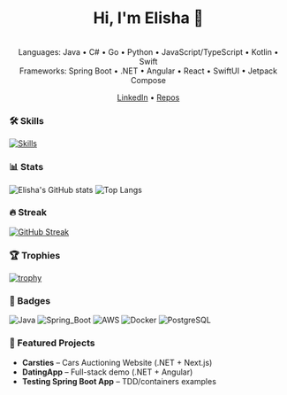 <h1 align="center">Hi, I'm Elisha 👋</h1>
<p align="center">
  <br>
  Languages: Java • C# • Go • Python • JavaScript/TypeScript • Kotlin • Swift  
  <br>
  Frameworks: Spring Boot • .NET • Angular • React • SwiftUI • Jetpack Compose
</p>

<p align="center">
  <a href="https://www.linkedin.com/in/elisha-samuel-gyamfi">LinkedIn</a> •
  <a href="https://github.com/elisha1995?tab=repositories">Repos</a>
</p>

### 🛠️ Skills
[![Skills](https://skillicons.dev/icons?i=java,spring,hibernate,postgres,mysql,redis,docker,kubernetes,aws,ts,angular,react,nextjs)](https://skillicons.dev)

### 📊 Stats
![Elisha's GitHub stats](https://github-readme-stats.vercel.app/api?username=elisha1995&show_icons=true)
![Top Langs](https://github-readme-stats.vercel.app/api/top-langs/?username=elisha1995&layout=compact)


### 🔥 Streak
[![GitHub Streak](https://streak-stats.demolab.com?user=elisha1995)](https://git.io/streak-stats)

### 🏆 Trophies
[![trophy](https://github-profile-trophy.vercel.app/?username=elisha1995&theme=algolia&margin-w=10&margin-h=10)](https://github.com/ryo-ma/github-profile-trophy)

### 🧩 Badges
![Java](https://img.shields.io/badge/Java-blue)
![Spring_Boot](https://img.shields.io/badge/Spring_Boot-brightgreen)
![AWS](https://img.shields.io/badge/AWS-Cloud_Practitioner-orange)
![Docker](https://img.shields.io/badge/Docker-Dev-blue)
![PostgreSQL](https://img.shields.io/badge/PostgreSQL-Prod-blue)

### 📌 Featured Projects
- **Carsties** – Cars Auctioning Website (.NET + Next.js)
- **DatingApp** – Full-stack demo (.NET + Angular)
- **Testing Spring Boot App** – TDD/containers examples

